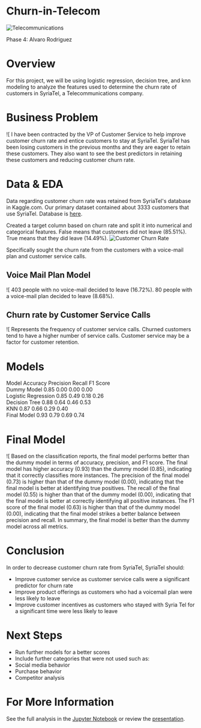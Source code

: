# Churn-in-Telecom
![Telecommunications](https://encrypted-tbn0.gstatic.com/images?q=tbn:ANd9GcSuYnpLhQOEdyYKHPScIVzt8uVSVQIiixwXZA&usqp=CAU)

Phase 4: Alvaro Rodriguez

# Overview
For this project, we will be using logistic regression, decision tree, and knn modeling to analyze the features used to determine the churn rate of customers in SyriaTel, a Telecommunications company.

# Business Problem
![
I have been contracted by the VP of Customer Service to help improve customer churn rate and entice customers to stay at SyriaTel. SyriaTel has been losing customers in the previous months and they are eager to retain these customers. They also want to see the best predictors in retaining these customers and reducing customer churn rate.

# Data & EDA
Data regarding customer churn rate was retained from SyriaTel's database in Kaggle.com. Our primary dataset contained about 3333 customers that use SyriaTel.
Database is [here](https://www.kaggle.com/datasets/becksddf/churn-in-telecoms-dataset).

Created a target column based on churn rate and split it into numerical and categorical features. 
False means that customers did not leave (85.51%).
True means that they did leave (14.49%).
![Customer Churn Rate](http://localhost:8888/tree/Images#:~:text=Customer%20Churn%20Rate.png)

Specifically sought the churn rate from the customers with a voice-mail plan and customer service calls.

## Voice Mail Plan Model
![
403 people with no voice-mail decided to leave (16.72%).
80 people with a voice-mail plan decided to leave (8.68%).

## Churn rate by Customer Service Calls
![
Represents the frequency of customer service calls. Churned customers tend to have a higher number of service calls. Customer service may be a factor for customer retention.

# Models
Model                Accuracy   Precision  Recall     F1 Score  
Dummy Model          0.85       0.00       0.00       0.00      
Logistic Regression  0.85       0.49       0.18       0.26      
Decision Tree        0.88       0.64       0.46       0.53      
KNN                  0.87       0.66       0.29       0.40      
Final Model          0.93       0.79       0.69       0.74      

# Final Model
![
Based on the classification reports, the final model performs better than the dummy model in terms of accuracy, precision, and F1 score. The final model has higher accuracy (0.93) than the dummy model (0.85), indicating that it correctly classifies more instances. 
The precision of the final model (0.73) is higher than that of the dummy model (0.00), indicating that the final model is better at identifying true positives. 
The recall of the final model (0.55) is higher than that of the dummy model (0.00), indicating that the final model is better at correctly identifying all positive instances. 
The F1 score of the final model (0.63) is higher than that of the dummy model (0.00), indicating that the final model strikes a better balance between precision and recall.
In summary, the final model is better than the dummy model across all metrics.

# Conclusion
In order to decrease customer churn rate from SyriaTel, SyriaTel should:
- Improve customer service as customer service calls were a significant predictor for churn rate
- Improve product offerings as customers who had a voicemail plan were less likely to leave
- Improve customer incentives as customers who stayed with Syria Tel for a significant time were less likely to leave

# Next Steps
- Run further models for a better scores
- Include further categories that were not used such as:
 - Social media behavior
 - Purchase behavior
 - Competitor analysis

# For More Information
See the full analysis in the [Jupyter Notebook](https://github.com/alvarodriguez95/Churn-in-Telecom/blob/main/SyriaTel_Churn_Model.ipynb) or review the [presentation](https://github.com/alvarodriguez95/Churn-in-Telecom/blob/main/SyriaTel_Churn_Presentation.pdf).
